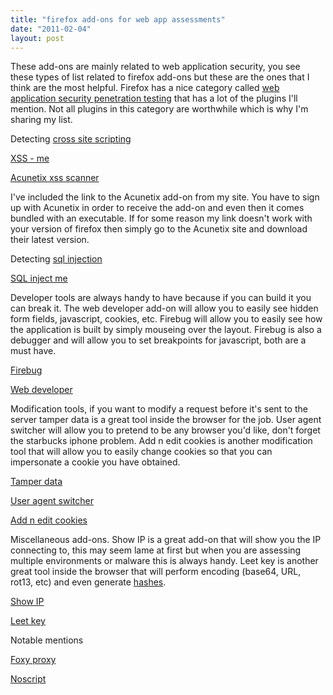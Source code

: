 ```yaml
---
title: "firefox add-ons for web app assessments"
date: "2011-02-04"
layout: post
---
```


These add-ons are mainly related to web application security, you see these types of list related to firefox add-ons but these are the ones that I think are the most helpful. Firefox has a nice category called [web application security penetration testing](https://addons.mozilla.org/en-US/firefox/collections/adammuntner/webappsec/) that has a lot of the plugins I'll mention.  Not all plugins in this category are worthwhile which is why I'm sharing my list.

Detecting [cross site scripting](http://www.owasp.org/index.php/Cross-site_Scripting_%28XSS%29)

[XSS - me](https://addons.mozilla.org/en-US/firefox/addon/xss-me/)

[Acunetix xss scanner](http://travisaltman.com/tools/ffacuscan.xpi)

I've included the link to the Acunetix add-on from my site. You have to sign up with Acunetix in order to receive the add-on and even then it comes bundled with an executable. If for some reason my link doesn't work with your version of firefox then simply go to the Acunetix site and download their latest version.

Detecting [sql injection](http://www.owasp.org/index.php/SQL_Injection)

[SQL inject me](https://addons.mozilla.org/en-US/firefox/addon/sql-inject-me/?src=collection&collection_id=6fa2752d-f181-3d1d-bccf-508f5ff7c939)

Developer tools are always handy to have because if you can build it you can break it. The web developer add-on will allow you to easily see hidden form fields, javascript, cookies, etc. Firebug will allow you to easily see how the application is built by simply mouseing over the layout. Firebug is also a debugger and will allow you to set breakpoints for javascript, both are a must have.

[Firebug](https://addons.mozilla.org/en-US/firefox/addon/firebug/?src=collection&collection_id=6fa2752d-f181-3d1d-bccf-508f5ff7c939)

[Web developer](https://addons.mozilla.org/en-US/firefox/addon/web-developer/?src=collection&collection_id=6fa2752d-f181-3d1d-bccf-508f5ff7c939)

Modification tools, if you want to modify a request before it's sent to the server tamper data is a great tool inside the browser for the job. User agent switcher will allow you to pretend to be any browser you'd like, don't forget the starbucks iphone problem. Add n edit cookies is another modification tool that will allow you to easily change cookies so that you can impersonate a cookie you have obtained.

[Tamper data](https://addons.mozilla.org/en-US/firefox/addon/tamper-data/?src=collection&collection_id=6fa2752d-f181-3d1d-bccf-508f5ff7c939)

[User agent switcher](https://addons.mozilla.org/en-US/firefox/addon/user-agent-switcher/?src=collection&collection_id=6fa2752d-f181-3d1d-bccf-508f5ff7c939)

[Add n edit cookies](https://addons.mozilla.org/en-US/firefox/addon/add-n-edit-cookies/?src=collection&collection_id=6fa2752d-f181-3d1d-bccf-508f5ff7c939)

Miscellaneous add-ons. Show IP is a great add-on that will show you the IP connecting to, this may seem lame at first but when you are assessing multiple environments or malware this is always handy. Leet key is another great tool inside the browser that will perform encoding (base64, URL, rot13, etc) and even generate [hashes](http://en.wikipedia.org/wiki/Hash_function).

[Show IP](https://addons.mozilla.org/en-US/firefox/addon/showip/?src=collection&collection_id=6fa2752d-f181-3d1d-bccf-508f5ff7c939)

[Leet key](https://addons.mozilla.org/en-US/firefox/addon/leet-key/?src=collection&collection_id=6fa2752d-f181-3d1d-bccf-508f5ff7c939)

Notable mentions

[Foxy proxy](https://addons.mozilla.org/en-US/firefox/addon/foxyproxy-standard/)

[Noscript](https://addons.mozilla.org/en-US/firefox/addon/noscript/)
